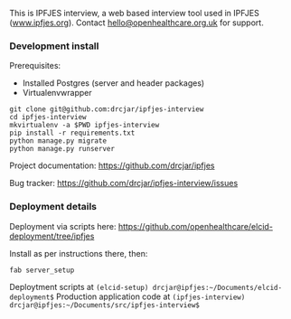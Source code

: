 This is IPFJES interview, a web based interview tool used in IPFJES (www.ipfjes.org). Contact hello@openhealthcare.org.uk for support.

### Development install

Prerequisites:

* Installed Postgres (server and header packages)
* Virtualenvwrapper

```
git clone git@github.com:drcjar/ipfjes-interview
cd ipfjes-interview
mkvirtualenv -a $PWD ipfjes-interview
pip install -r requirements.txt
python manage.py migrate
python manage.py runserver
```

Project documentation: https://github.com/drcjar/ipfjes

Bug tracker: https://github.com/drcjar/ipfjes-interview/issues

### Deployment details

Deployment via scripts here: https://github.com/openhealthcare/elcid-deployment/tree/ipfjes

Install as per instructions there, then:

```
fab server_setup
```

Deploytment scripts at `(elcid-setup) drcjar@ipfjes:~/Documents/elcid-deployment$`
Production application code at `(ipfjes-interview) drcjar@ipfjes:~/Documents/src/ipfjes-interview$`
